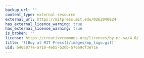 ```yaml
---
backup_url: ''
content_type: external-resource
external_url: https://mitpress.mit.edu/0262040824
has_external_licence_warning: true
has_external_license_warning: true
is_broken: ''
license: https://creativecommons.org/licenses/by-nc-sa/4.0/
title: '![Buy at MIT Press](/images/mp_logo.gif)'
uid: b405877e-a710-4eb5-b20b-57669cf3e71e
---
```

